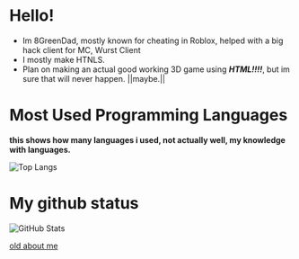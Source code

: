 # Hello!
- Im 8GreenDad, mostly known for cheating in Roblox, helped with a big hack client for MC, Wurst Client
- I mostly make HTNLS.
- Plan on making an actual good working 3D game using ***HTML!!!!***, but im sure that will never happen. ||maybe.||
# Most Used Programming Languages
**this shows how many languages i used, not actually well, my knowledge with languages.**

![Top Langs](https://github-readme-stats.vercel.app/api/top-langs/?username=8granddadpg&layout=compact&theme=radical)

# My github status

![GitHub Stats](https://github-readme-stats.vercel.app/api?username=8granddadpg&show_icons=true&theme=radical)



[old about me](https://8granddadpg.github.io/about-me/)

